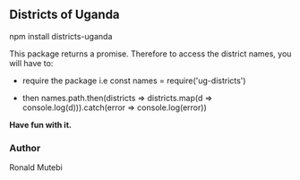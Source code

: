 ## Districts of Uganda

npm install districts-uganda

This package returns a promise. Therefore to access the district names, you will have to:

- require the package i.e const names = require('ug-districts')

- then names.path.then(districts => districts.map(d => console.log(d))).catch(error => console.log(error))

**Have fun with it.**

### Author

Ronald Mutebi
